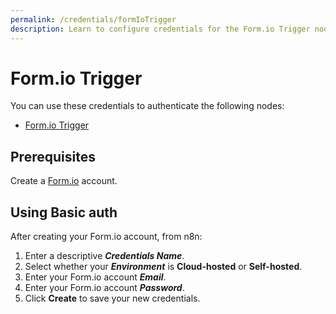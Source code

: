 ```yaml
---
permalink: /credentials/formIoTrigger
description: Learn to configure credentials for the Form.io Trigger node in n8n
---
```


# Form.io Trigger

You can use these credentials to authenticate the following nodes:
- [Form.io Trigger](../../nodes-library/trigger-nodes/FormIoTrigger/README.md)

## Prerequisites

Create a [Form.io](https://www.form.io/) account.

## Using Basic auth

After creating your Form.io account, from n8n:

1. Enter a descriptive ***Credentials Name***.
2. Select whether your ***Environment*** is **Cloud-hosted** or **Self-hosted**.
3. Enter your Form.io account ***Email***.
4. Enter your Form.io account ***Password***.
5. Click **Create** to save your new credentials.
